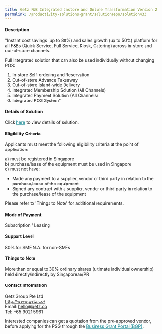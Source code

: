 ```yaml
---
title: Getz F&B Integrated Instore and Online Transformation Version 2 - Package B (Online Transformation Only - 3 Mods)
permalink: /productivity-solutions-grant/solutionrepo/solution433
---
```


#### Description

"Instant cost savings (up to 80%) and sales growth (up to 50%) platform for all F&Bs (Quick Service, Full Service, Kiosk, Catering) across in-store and out-of-store channels.

Full Integrated solution that can also be used individually without changing POS:
1) In-store Self-ordering and Reservation
2) Out-of-store Advance Takeaway
3) Out-of-store Island-wide Delivery
4) Integrated Membership Solution (All Channels)
5) Integrated Payment Solution (All Channels)
6) Integrated POS System"


#### Details of Solution

Click <a href='https://gb-assist-staging.netlify.app/images/psg/Getz_Group_20200108_Annex_3_20200625144748_Part_2.pdf' style='color:#037e8a'>here</a> to view details of solution.

#### Eligibility Criteria

Applicants must meet the following eligibility criteria at the point of application:

a) must be registered in Singapore <br>
b) purchase/lease of the equipment must be used in Singapore <br>
c) must not have:
- Made any payment to a supplier, vendor or third party in relation to the purchase/lease of the equipment
- Signed any contract with a supplier, vendor or third party in relation to the purchase/lease of the equipment

Please refer to 'Things to Note' for additional requirements.

#### Mode of Payment
Subscription / Leasing

#### Support Level
80% for SME
N.A. for non-SMEs <br>

#### Things to Note
More than or equal to 30% ordinary shares (ultimate individual ownership) held directly/indirectly by Singaporean/PR

#### Contact Information
Getz Group Pte Ltd<br>http://www.getz.co/<br>Email: hello@getz.co<br>Tel: +65 9021 5961

Interested companies can get a quotation from the pre-approved vendor, before applying for the PSG through the <a target='_blank' style='color:#037e8a' href='https://www.businessgrants.gov.sg/'>Business Grant Portal (BGP)</a>.
